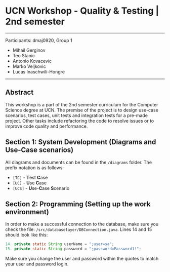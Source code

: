 # UCN Workshop - Quality & Testing | 2nd semester

---
Participants: dmaj0920, Group 1

- Mihail Gerginov
- Teo Stanic
- Antonio Kovacevic
- Marko Veljkovic
- Lucas Inaschwili-Hongre

---

## Abstract

This workshop is a part of the 2nd semester curriculum for the Computer Science degree at UCN. The premise of the project is to design use-case scenarios, test cases, unit tests and integration tests for a pre-made project. Other tasks include refactoring the code to resolve issues or to improve code quality and performance.

## Section 1: System Development (Diagrams and Use-Case scenarios)

All diagrams and documents can be found in the `/diagrams` folder. The prefix notation is as follows:

- `[TC]` - **T**est **C**ase
- `[UC]` - **U**se **C**ase
- `[UCS]` - **U**se-**C**ase **S**cenario

## Section 2: Programming (Setting up the work environment)

In order to make a successful connection to the database, make sure you check the file: `/src/databaselayer/DBConnection.java`. Lines 14 and 15 should look like this:

```java
14. private static String userName = ";user=sa";
15. private static String password = ";password=Password1!";
```

Make sure you change the user and password within the quotes to match your user and password login.
